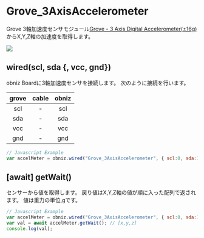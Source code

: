 # Grove_3AxisAccelerometer

Grove 3軸加速度センサモジュール[Grove - 3 Axis Digital Accelerometer(±16g)](http://wiki.seeedstudio.com/Grove-3-Axis_Digital_Accelerometer-16g/)からX,Y,Z軸の加速度を取得します。

![](./image.jpg)

## wired(scl, sda {, vcc, gnd})

obniz Boardに3軸加速度センサを接続します。
次のように接続を行います。

| grove | cable | obniz |
|:--:|:--:|:--:|
| scl | - | scl |
| sda | - | sda |
| vcc | - | vcc |
| gnd | - | gnd |

```javascript
// Javascript Example
var accelMeter = obniz.wired("Grove_3AxisAccelerometer", { scl:0, sda:1, vcc:2, gnd:3 });
```

## [await] getWait()

センサーから値を取得します。
戻り値はX,Y,Z軸の値が順に入った配列で返されます。
値は重力の単位,gです。

```javascript
// Javascript Example
var accelMeter = obniz.wired("Grove_3AxisAccelerometer", { scl:0, sda:1, vcc:2, gnd:3 });
var val = await accelMeter.getWait(); // [x,y,z]
console.log(val);
```
